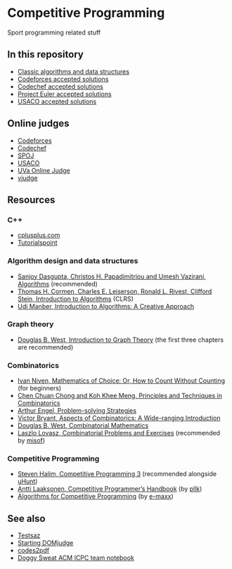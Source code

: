 # Competitive Programming

Sport programming related stuff

## In this repository

- [Classic algorithms and data structures](https://github.com/Erfaniaa/competitive-programming/tree/master/Algorithms)
- [Codeforces accepted solutions](https://github.com/Erfaniaa/competitive-programming/tree/master/Codeforces)
- [Codechef accepted solutions](https://github.com/Erfaniaa/competitive-programming/tree/master/Codechef)
- [Project Euler accepted solutions](https://github.com/Erfaniaa/competitive-programming/tree/master/Project%20Euler)
- [USACO accepted solutions](https://github.com/Erfaniaa/competitive-programming/tree/master/USACO)

## Online judges

- [Codeforces](http://codeforces.com)
- [Codechef](http://www.codechef.com)
- [SPOJ](http://www.spoj.com)
- [USACO](http://usaco.org)
- [UVa Online Judge](http://onlinejudge.org)
- [vjudge](http://vjudge.net/)

## Resources

### C++

- [cplusplus.com](http://www.cplusplus.com)
- [Tutorialspoint](https://www.tutorialspoint.com/cplusplus/index.htm)

### Algorithm design and data structures

- [Sanjoy Dasgupta, Christos H. Papadimitriou and Umesh Vazirani, Algorithms](https://b-ok.org/book/3332172/4a5bbf) (recommended)
- [Thomas H. Cormen, Charles E. Leiserson, Ronald L. Rivest, Clifford Stein, Introduction to Algorithms](https://b-ok.org/book/986690/1e31b0) (CLRS)
- [Udi Manber, Introduction to Algorithms: A Creative Approach](https://b-ok.org/book/5205988/ac10bb)

### Graph theory

- [Douglas B. West, Introduction to Graph Theory](https://b-ok.org/book/1189872/779856) (the first three chapters are recommended)

### Combinatorics

- [Ivan Niven, Mathematics of Choice: Or, How to Count Without Counting](https://b-ok.org/book/497530/f5a0ab) (for beginners)
- [Chen Chuan Chong and Koh Khee Meng, Principles and Techniques in Combinatorics](https://b-ok.org/book/5249619/13b0f3)
- [Arthur Engel, Problem-solving Strategies](https://b-ok.org/book/1300775/af9d16)
- [Victor Bryant, Aspects of Combinatorics: A Wide-ranging Introduction](https://b-ok.org/book/762476/bd3cb9)
- [Douglas B. West, Combinatorial Mathematics](https://ca1lib.org/book/11643282/2877af)
- [Laszlo Lovasz, Combinatorial Problems and Exercises](https://ca1lib.org/book/5232296/18f671) (recommended by [misof](https://www.topcoder.com/members/misof))

### Competitive Programming

- [Steven Halim, Competitive Programming 3](https://b-ok.org/book/2838182/6c5886) (recommended alongside [uHunt](https://uhunt.onlinejudge.org/))
- [Antti Laaksonen, Competitive Programmer’s Handbook](https://cses.fi/book/book.pdf) (by [pllk](https://codeforces.com/profile/pllk))
- [Algorithms for Competitive Programming](https://cp-algorithms.com/) (by [e-maxx](https://www.topcoder.com/members/e-maxx))

## See also

- [Testsaz](https://github.com/erfaniaa/testsaz)
- [Starting DOMjudge](https://github.com/erfaniaa/starting-domjudge)
- [codes2pdf](https://github.com/erfaniaa/codes2pdf)
- [Doggy Sweat ACM ICPC team notebook](https://github.com/erfaniaa/doggy-sweat-cheatsheet)
